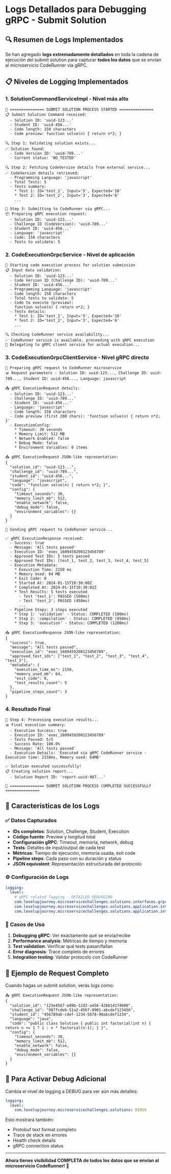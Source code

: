 # Logs Detallados para Debugging gRPC - Submit Solution

## 🔍 Resumen de Logs Implementados

Se han agregado **logs extremadamente detallados** en toda la cadena de ejecución del submit solution para capturar **todos los datos** que se envían al microservicio CodeRunner vía gRPC.

## 📋 Niveles de Logging Implementados

### 1. **SolutionCommandServiceImpl** - Nivel más alto
```
🎯 =============== SUBMIT SOLUTION PROCESS STARTED ===============
📋 Submit Solution Command received:
  - Solution ID: 'uuid-123...'
  - Student ID: 'uuid-456...'
  - Code length: 150 characters
  - Code preview: function solve(n) { return n*2; }

🔍 Step 1: Validating solution exists...
✅ Solution found:
  - Code Version ID: 'uuid-789...'
  - Current status: 'NO_TESTED'

🔍 Step 2: Fetching CodeVersion details from external service...
✅ CodeVersion details retrieved:
  - Programming Language: 'javascript'
  - Total Tests: 5
  - Tests summary:
    * Test 1: ID='test_1', Input='5', Expected='10'
    * Test 2: ID='test_2', Input='3', Expected='6'
    ...

🚀 Step 3: Submitting to CodeRunner via gRPC...
📦 Preparing gRPC execution request:
  - Solution ID: 'uuid-123...'
  - Challenge ID (CodeVersion): 'uuid-789...'
  - Student ID: 'uuid-456...'
  - Language: 'javascript'
  - Code: 150 characters
  - Tests to validate: 5
```

### 2. **CodeExecutionGrpcService** - Nivel de aplicación
```
🎯 Starting code execution process for solution submission
📋 Input data validation:
  - Solution ID: 'uuid-123...'
  - Code Version ID (Challenge ID): 'uuid-789...'
  - Student ID: 'uuid-456...'
  - Programming Language: 'javascript'
  - Code length: 150 characters
  - Total tests to validate: 5
  - Code to execute (preview):
    function solve(n) { return n*2; }
  - Tests details:
    * Test 1: ID='test_1', Input='5', Expected='10'
    * Test 2: ID='test_2', Input='3', Expected='6'
    ...

🔍 Checking CodeRunner service availability...
✅ CodeRunner service is available, proceeding with gRPC execution
🚀 Delegating to gRPC client service for actual execution...
```

### 3. **CodeExecutionGrpcClientService** - Nivel gRPC directo
```
🚀 Preparing gRPC request to CodeRunner microservice
📊 Request parameters - Solution ID: uuid-123..., Challenge ID: uuid-789..., Student ID: uuid-456..., Language: javascript

📤 gRPC ExecutionRequest details:
  - Solution ID: 'uuid-123...'
  - Challenge ID: 'uuid-789...'
  - Student ID: 'uuid-456...'
  - Language: 'javascript'
  - Code length: 150 characters
  - Code preview (first 200 chars): 'function solve(n) { return n*2; }'
  - ExecutionConfig:
    * Timeout: 30 seconds
    * Memory Limit: 512 MB
    * Network Enabled: false
    * Debug Mode: false
    * Environment Variables: 0 items

📤 gRPC ExecutionRequest JSON-like representation:
{
  "solution_id": "uuid-123...",
  "challenge_id": "uuid-789...",
  "student_id": "uuid-456...",
  "language": "javascript",
  "code": "function solve(n) { return n*2; }",
  "config": {
    "timeout_seconds": 30,
    "memory_limit_mb": 512,
    "enable_network": false,
    "debug_mode": false,
    "environment_variables": {}
  }
}

🔄 Sending gRPC request to CodeRunner service...

✅ gRPC ExecutionResponse received:
  - Success: true
  - Message: 'All tests passed'
  - Execution ID: 'exec_1609459200123456789'
  - Approved Test IDs: 5 tests passed
  - Approved Test IDs: [test_1, test_2, test_3, test_4, test_5]
  - Execution Metadata:
    * Execution Time: 2150 ms
    * Memory Used: 64 MB
    * Exit Code: 0
    * Started At: 2024-01-15T10:30:00Z
    * Completed At: 2024-01-15T10:30:02Z
    * Test Results: 5 tests executed
      - Test 'test_1': PASSED (500ms)
      - Test 'test_2': PASSED (450ms)
      ...
  - Pipeline Steps: 3 steps executed
    * Step 1: 'validation' - Status: COMPLETED (100ms)
    * Step 2: 'compilation' - Status: COMPLETED (850ms)
    * Step 3: 'execution' - Status: COMPLETED (1200ms)

📥 gRPC ExecutionResponse JSON-like representation:
{
  "success": true,
  "message": "All tests passed",
  "execution_id": "exec_1609459200123456789",
  "approved_test_ids": ["test_1", "test_2", "test_3", "test_4", "test_5"],
  "metadata": {
    "execution_time_ms": 2150,
    "memory_used_mb": 64,
    "exit_code": 0,
    "test_results_count": 5
  },
  "pipeline_steps_count": 3
}
```

### 4. **Resultado Final**
```
🎉 Step 4: Processing execution results...
📊 Final execution summary:
  - Execution Success: true
  - Execution ID: 'exec_1609459200123456789'
  - Tests Passed: 5/5
  - Success Rate: 100.0%
  - Message: 'All tests passed'
  - Execution Details: 'Executed via gRPC CodeRunner service - Execution time: 2150ms, Memory used: 64MB'

✅ Solution executed successfully!
📋 Creating solution report...
  - Solution Report ID: 'report-uuid-987...'

🎯 =============== SUBMIT SOLUTION PROCESS COMPLETED SUCCESSFULLY ===============
```

## 🚀 Características de los Logs

### ✅ **Datos Capturados**
- **IDs completos**: Solution, Challenge, Student, Execution
- **Código fuente**: Preview y longitud total
- **Configuración gRPC**: Timeout, memoria, network, debug
- **Tests**: Detalles de input/output de cada test
- **Métricas**: Tiempo de ejecución, memoria usada, exit code
- **Pipeline steps**: Cada paso con su duración y status
- **JSON equivalent**: Representación estructurada del protocolo

### ⚙️ **Configuración de Logs**
```yaml
logging:
  level:
    # gRPC related logging - DETAILED DEBUGGING
    com.levelupjourney.microservicechallenges.solutions.interfaces.grpc: INFO
    com.levelupjourney.microservicechallenges.solutions.application.internal.outboundservices.grpc: INFO
    com.levelupjourney.microservicechallenges.solutions.application.internal.commandservices: INFO
```

### 🎯 **Casos de Uso**
1. **Debugging gRPC**: Ver exactamente qué se envía/recibe
2. **Performance analysis**: Métricas de tiempo y memoria  
3. **Test validation**: Verificar qué tests pasan/fallan
4. **Error diagnosis**: Trace completo de errores
5. **Integration testing**: Validar protocolo con CodeRunner

## 📝 Ejemplo de Request Completo

Cuando hagas un submit solution, verás logs como:

```
📤 gRPC ExecutionRequest JSON-like representation:
{
  "solution_id": "123e4567-e89b-12d3-a456-426614174000",
  "challenge_id": "987fcdeb-51a2-4567-8901-abcdef123456", 
  "student_id": "456789ab-cdef-1234-5678-90abcdef1234",
  "language": "java",
  "code": "public class Solution { public int factorial(int n) { return n <= 1 ? 1 : n * factorial(n-1); } }",
  "config": {
    "timeout_seconds": 30,
    "memory_limit_mb": 512, 
    "enable_network": false,
    "debug_mode": false,
    "environment_variables": {}
  }
}
```

## 🔧 Para Activar Debug Adicional

Cambia el nivel de logging a DEBUG para ver aún más detalles:

```yaml
logging:
  level:
    com.levelupjourney.microservicechallenges.solutions: DEBUG
```

Esto mostrará también:
- Protobuf text format completo
- Trace de stack en errores
- Health check details
- gRPC connection status

---

**Ahora tienes visibilidad COMPLETA de todos los datos que se envían al microservicio CodeRunner!** 🎉